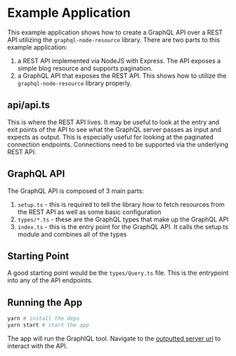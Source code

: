 # Example Application

This example application shows how to create a GraphQL API over a REST API utilizing the `graphql-node-resource` library. There
are two parts to this example application:
1. a REST API implemented via NodeJS with Express. The API exposes a simple blog resource and supports pagination.
2. a GraphQL API that exposes the REST API. This shows how to utilize the `graphql-node-resource` library properly.

## api/api.ts

This is where the REST API lives. It may be useful to look at the entry and exit points of the API to see what the GraphQL server passes
as input and expects as output. This is especially useful for looking at the paginated connection endpoints. Connections need to be supported
via the underlying REST API.

## GraphQL API

The GraphQL API is composed of 3 main parts:
1. `setup.ts` - this is required to tell the library how to fetch resources from the REST API as well as some basic configuration
2. `types/*.ts` - these are the GraphQL types that make up the GraphQL API
3. `index.ts` - this is the entry point for the GraphQL API. It calls the setup.ts module and combines all of the types

## Starting Point

A good starting point would be the `types/Query.ts` file. This is the entrypoint into any of the API endpoints.

## Running the App

```sh
yarn # install the deps
yarn start # start the app
```

The app will run the GraphIQL tool. Navigate to the [outputted server url](http://localhost:8081/graphql) to interact with the API.